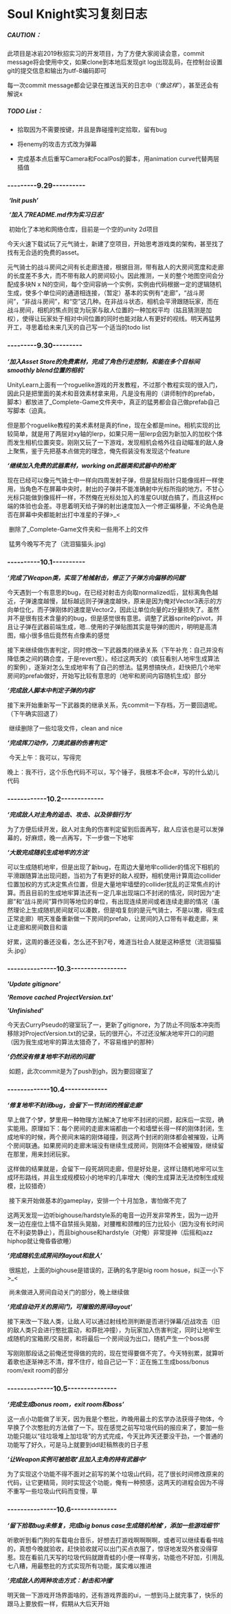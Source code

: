 # Soul Knight实习复刻日志

##### CAUTION：

此项目是冰岩2019秋招实习的开发项目，为了方便大家阅读会意，commit message将会使用中文，如果clone到本地后发现git log出现乱码，在控制台设置git的提交信息和输出为utf-8编码即可

每一次commit message都会记录在推送当天的日志中（*‘像这样’*），甚至还会有解说x

##### TODO List：

- 拾取因为不需要按键，并且是靠碰撞判定拾取，留有bug

- 将enemy的攻击方式改为弹幕

- 完成基本点后重写Camera和FocalPos的脚本，用animation curve代替两层插值



### ---------9.29----------

​	***‘Init push’***	

​	***‘加入了README.md作为实习日志’***

​	初始化了本地和网络仓库，目前是一个空的unity 2d项目

​	今天火速下载试玩了元气骑士，新建了空项目，开始思考游戏类的架构，甚至找了找有无合适的免费的asset。

​	元气骑士的战斗房间之间有长走廊连接，根据目测，带有敌人的大房间宽度和走廊的长度差不多大，而不带有敌人的房间较小。因此推测，一关的整个地图空间会分配成多块N x N的空间，每个空间容纳一个实例，实例由代码根据一定的逻辑随机生成，使多个单位间的通道相连接，（暂定）基本的实例有“走廊”，“战斗房间”，“非战斗房间”，和“空”这几种。在非战斗状态，相机会平滑跟随玩家，而在战斗房间，相机的焦点则变为玩家与敌人位置的一种加权平均（姑且猜测是加权），使得让玩家处于相对中间位置的同时也能对敌人有更好的视线。明天再猛男开工，寻思着给未来几天的自己写一个适当的todo list

### ---------9.30---------

***‘加入Asset Store的免费素材，完成了角色行走控制，和能在多个目标间smoothly blend位置的相机’***

​	UnityLearn上面有一个roguelike游戏的开发教程，不过那个教程实现的很入门，因此只是把里面的美术和音效素材拿来用，凡是没有用的（讲师制作的prefab，脚本）都放进了_Complete-Game文件夹中，真正的猛男都会自己做prefab自己写脚本（迫真。

​	但是那个roguelike教程的美术素材是真的fine，现在全都是mine。相机实现的比较简单，就是用了两层对xy轴的lerp，如果只用一层lerp会因为新加入的加权个体而发生相机位置突变。刚刚又玩了一下游戏，发现相机会格外往自动瞄准的敌人身上聚焦，鉴于先把基本点做完的理念，俺先假装没有发现这个feature

***‘继续加入免费的武器素材，working on武器类和武器中的枪类’***

​	现在已经可以像元气骑士中一样向四周发射子弹，但是鼠标指针只能像摇杆一样使用，当角色不在屏幕中央时，射出的子弹并不能准确射中光标所指的地方。不甘心光标只能做到像摇杆一样，不然俺在光标处加入的准星GUI就白搞了，而且这样pc端的体验也会差。寻思着明天给子弹的射出速度加入一个修正偏移量，不论角色是否在屏幕中央都能射出打中准星的子弹>_<

​	删除了_Complete-Game文件夹和一些用不上的文件

​	猛男今晚写不完了（流泪猫猫头.jpg)

### ----------10.1----------

***‘完成了Weapon类，实现了枪械射击，修正了子弹方向偏移的问题’***

​	今天遇到一个有意思的bug，在已经对射击方向取normalized后，鼠标离角色越近，子弹速度越慢，鼠标越远则子弹速度越快，原来是因为俺对Vector3表示的方向单位化，而子弹刚体的速度是Vector2，因此让单位向量的z分量损失了。虽然并不是很有技术含量的的bug，但是感觉很有意思。调整了武器sprite的pivot，并且让子弹在武器前端生成，嗯...使用的子弹贴图其实是导弹的图片，明明是高清图，缩小很多倍后竟然有点像素的感觉

​	接下来继续做伤害判定，同时修改一下武器类的继承关系（下午补充：自己并没有降低类之间的耦合度，于是revert惹）。经过这两天的（疯狂看别人地牢生成算法的案例），逐渐对怎么生成地牢有了自己的想法。猛男想搞快点，赶快把几个地牢房间的prefab做好，开始写比较有意思的（地牢和房间内容随机生成）部分

***‘完成敌人脚本中判定子弹的内容’***

​	接下来开始重新写一下武器类的继承关系，先commit一下存档，万一要回退呢。（下午确实回退了）

​	继续删除了一些垃圾文件，clean and nice

***‘完成挥刀动作，刀类武器的伤害判定’***

​	今天上午：我可以，写得完

​	晚上：我不行，这个乐色代码不可以，写个锤子，我根本不会c#，写的什么幼儿代码

### ------------10.2-------------

***‘完成敌人对主角的追击、攻击、以及徘徊行为’***

​	为了方便后续开发，敌人对主角的伤害判定留到后面再写，敌人应该也是可以发弹幕的，好麻烦，晚一点再写，下一步做一下地牢

***‘大致完成随机生成地牢的方法’***

​	可以生成随机地牢，但是出现了新bug，在周边大量地牢collider的情况下相机的平滑跟随算法出现问题，当初为了有更好的敌人视野，相机使用计算周边collider位置加权的方式决定焦点位置，但是大量地牢墙壁的collider扰乱的正常焦点的计算。而且目前的生成地牢算法还有一定几率出现端口不封闭的情况，同时因为“走廊”和“战斗房间”算作同等地位的单位，有出现连续房间或者连续走廊的情况（虽然理论上生成随机房间就可以凑数，但是咱复刻的是元气骑士，不是以撒，得生成正常走廊）明天准备重新做一下房间的prefab，让房间的入口带有半截走廊，来让走廊和房间数目和谐

​	好累，这周的番还没看，怎么还不到7号，难道当社会人就是这种感觉（流泪猫猫头.jpg）

### ---------------10.3-----------------

***'Update gitignore'***

***'Remove cached ProjectVersion.txt'***

***'Unfinished'***

​	今天去CurryPseudo的寝室玩了一，更新了gitignore，为了防止不同版本冲突而移除对ProjectVersion.txt的记录，玩的很开心，不过还没解决地牢开口的问题（因为我生成地牢的算法太猎奇了，不容易维护的那种）

***‘仍然没有修复地牢不封闭的问题’***

​	如题，此次commit是为了push到gh，因为要回寝室了

### -------------10.4-------------

***‘修复地牢不封闭bug，会留下一节封闭的残留走廊’***

​	早上做了个梦，梦里用一种物理方法解决了地牢不封闭的问题，起床后一实现，确实能用。原理如下：每个房间的走廊末端都由一个和墙壁长得一样的刚体封闭，生成地牢的时候，两个房间末端的刚体碰撞，则这两个封闭的刚体都会被摧毁，让两个房间联通。如果房间的走廊末端没有继续生成房间，则刚体不会被摧毁，继续留在那里，用来封闭玩家。

​	这样做的结果就是，会留下一段死胡同走廊，但是好处是，这样让随机地牢可以生成环形路线，并且生成规模较小的地牢的几率增大（俺的生成算法无法控制生成规模，比较猎奇）

​	接下来开始做基本的gameplay，安排一个十月加急，害怕做不完了

​	这两天发现一边听bighouse/hardstyle系的电音一边开发非常养生，因为一边开发一边在座位上情不自禁摇头晃脑，对腰椎和颈椎的压力比较小（因为没有长时间在不利姿势静止），而且bighouse和hardstyle（对俺）非常提神（后摇和jazz hiphop就让俺昏昏欲睡）

***‘完成随机生成房间的layout和敌人’***

​	很尴尬，上面的bighouse是错误的，正确的名字是big room hosue，纠正一小下>_<

​	尚未做进入房间自动关门的部分，晚上继续做

***‘完成自动开关的房间门，可摧毁的房间layout’***

​	接下来改一下敌人类，让敌人可以通过射线检测判断是否进行弹幕/近战攻击（旧的敌人类只会进行憨批震动，和莽批冲撞），为玩家加入伤害判定，同时让地牢生成随机的宝箱房/交易房，和将最后一个房间设为出口，随机产生一个boss房

​	写刚刚那段话之前俺还觉得做的完的，现在觉得要做不完了。今天特别累，就算听着歌也逐渐神志不清，撑不住疗，给自己记一下：正在施工生成boss/bonus room/exit room的部分

### --------------10.5---------------

***‘完成生成bonus room，exit room和boss’***

​	这一点小功能做了半天，因为我是个憨批，昨晚用最土的玄学办法获得子物体，今早换了个次憨批的方法做了一下。现在感觉之前写垃圾代码的报应来了，要加一些功能只能以“往垃圾堆上加垃圾”的方式完成，今天比昨天还要没干劲，一个普通的功能写了好久，可是马上就要到ddl赶稿熬夜的日子惹

***‘让Weapon实例可被拾取’且加入主角的持有武器中‘***

​	为了实现这个功能不得不面对之前写的某个垃圾山代码，花了很长时间修改原来的代码，让它更精简，同时实现这个功能，俺有一种预感，这两天的进程会因为不得不重写一些垃圾山代码而变慢，草

### ---------------10.6--------------

***‘留下拾取bug未修复，完成big bonus case生成随机枪械’，添加一些游戏细节’***

​	听歌听到看门狗的车载电台音乐，好想去打游戏啊啊啊啊，或者可以继续看看书啥的，真想今晚就验收，赶快验收就可以出门买点衣服了，惊讶地发现外套没得穿惹。现在看前几天写的垃圾代码就跟青蛙的小便一样卑劣，功能也不好加，引用乱七八糟，用最憨批的方式实现所有功能，属实难以推进

***‘完成敌人的两种攻击方式：射击和冲撞’***

​	明天做一下游戏开场界面啥的，还有游戏界面的ui，一想到马上就完事了，快乐的跟马上要放假一样，假期从大后天开始